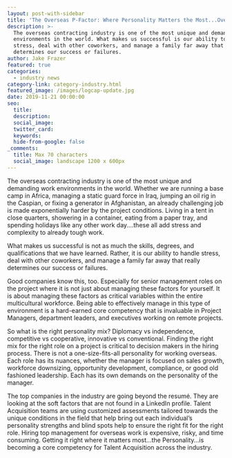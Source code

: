 ```yaml
---
layout: post-with-sidebar
title: 'The Overseas P-Factor: Where Personality Matters the Most...Overseas Managers'
description: >-
  The overseas contracting industry is one of the most unique and demanding work
  environments in the world. What makes us successful is our ability to handle
  stress, deal with other coworkers, and manage a family far away that really
  determines our success or failures.
author: Jake Frazer
featured: true
categories:
  - industry news
category-link: category-industry.html
featured_image: /images/logcap-update.jpg
date: 2019-11-21 00:00:00
seo:
  title:
  description:
  social_image:
  twitter_card:
  keywords:
  hide-from-google: false
_comments:
  title: Max 70 characters
  social_image: landscape 1200 x 600px
---
```

The overseas contracting industry is one of the most unique and demanding work environments in the world. Whether we are running a base camp in Africa, managing a static guard force in Iraq, jumping an oil rig in the Caspian, or fixing a generator in Afghanistan, an already challenging job is made exponentially harder by the project conditions. Living in a tent in close quarters, showering in a container, eating from a paper tray, and spending holidays like any other work day….these all add stress and complexity to already tough work.

What makes us successful is not as much the skills, degrees, and qualifications that we have learned. Rather, it is our ability to handle stress, deal with other coworkers, and manage a family far away that really determines our success or failures.

Good companies know this, too. Especially for senior management roles on the project where it is not just about managing these factors for yourself. It is about managing these factors as critical variables within the entire multicultural workforce. Being able to effectively manage in this type of environment is a hard-earned core competency that is invaluable in Project Managers, department leaders, and executives working on remote projects.

So what is the right personality mix? Diplomacy vs independence, competitive vs cooperative, innovative vs conventional. Finding the right mix for the right role on a project is critical to decision makers in the hiring process. There is not a one-size-fits-all personality for working overseas. Each role has its nuances, whether the manager is focused on sales growth, workforce downsizing, opportunity development, compliance, or good old fashioned leadership. Each has its own demands on the personality of the manager. &nbsp;&nbsp;

The top companies in the industry are going beyond the resumé. They are looking at the soft factors that are not found in a LinkedIn profile. Talent Acquisition teams are using customized assessments tailored towards the unique conditions in the field that help bring out each individual’s personality strengths and blind spots help to ensure the right fit for the right role. Hiring top management for overseas work is expensive, risky, and time consuming. Getting it right where it matters most…the Personality...is becoming a core competency for Talent Acquisition across the industry. &nbsp;